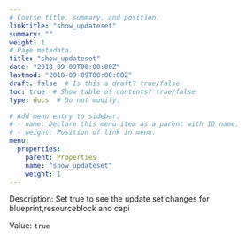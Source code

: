 ```yaml
---
# Course title, summary, and position.
linktitle: "show_updateset"
summary: ""
weight: 1
# Page metadata.
title: "show_updateset"
date: "2018-09-09T00:00:00Z"
lastmod: "2018-09-09T00:00:00Z"
draft: false  # Is this a draft? true/false
toc: true  # Show table of contents? true/false
type: docs  # Do not modify.

# Add menu entry to sidebar.
# - name: Declare this menu item as a parent with ID name.
# - weight: Position of link in menu.
menu:
  properties:
    parent: Properties
    name: "show_updateset"
    weight: 1
---
```


Description: Set true to see the update set changes for blueprint,resourceblock and capi


Value: `true`